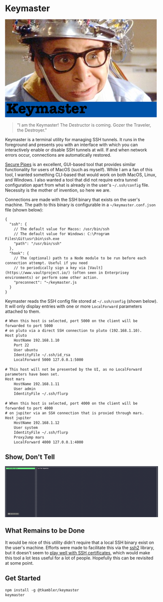# Keymaster

![Keymaster](assets/keymaster.jpg)

> "I am the Keymaster! The Destructor is coming. Gozer the Traveler, the Destroyer."

Keymaster is a terminal utility for managing SSH tunnels. It runs in the foreground and presents you with an interface with which you can interactively enable or disable SSH tunnels at will. If and when network errors occur, connections are automatically restored.

[Secure Pipes](https://www.opoet.com/pyro/index.php) is an excellent, GUI-based tool that provides similar functionality for users of MacOS (such as myself). While I am a fan of this tool, I wanted something CLI-based that would work on both MacOS, Linux, and Windows. I also wanted a tool that did not require extra tunnel configuration apart from what is already in the user's `~/.ssh/config` file. Necessity is the mother of invention, so here we are.

Connections are made with the SSH binary that exists on the user's machine. The path to this binary is configurable in a `~/keymaster.conf.json` file (shown below):

```
{
  "ssh": {
    // The default value for Macos: /usr/bin/ssh
    // The default value for Windows: C:\Program Files\Git\usr\bin\ssh.exe
    "path": "/usr/bin/ssh"
  },
  "hook": {
    // The (optional) path to a Node module to be run before each connection attempt. Useful if you need
    // to periodically sign a key via [Vault](https://www.vaultproject.io/) (often seen in Enterprisey environments) or perform some other action.
    "preconnect": "~/keymaster.js
  }
}
```

Keymaster reads the SSH config file stored at `~/.ssh/config` (shown below). It will only display entries with one or more `LocalForward` parameters attached to them.

```
# When this host is selected, port 5000 on the client will be forwarded to port 5000
# on pluto via a direct SSH connection to pluto (192.168.1.10).
Host pluto
    HostName 192.168.1.10
    Port 22
    User ubuntu
    IdentityFile ~/.ssh/id_rsa
    LocalForward 5000 127.0.0.1:5000

# This host will not be presented by the UI, as no LocalForward parameters have been set.
Host mars
    HostName 192.168.1.11
    User admin
    IdentityFile ~/.ssh/flurp

# When this host is selected, port 4000 on the client will be forwarded to port 4000
# on jupiter via an SSH connection that is proxied through mars.
Host jupiter
    HostName 192.168.1.12
    User system
    IdentityFile ~/.ssh/flurp
    ProxyJump mars
    LocalForward 4000 127.0.0.1:4000
```

## Show, Don't Tell

![Keymaster](assets/keymaster.gif)

## What Remains to be Done

It would be nice of this utility didn't require that a local SSH binary exist on the user's machine. Efforts were made to facilitate this via the [ssh2](https://github.com/mscdex/ssh2) library, but it doesn't seem to [play well with SSH certificates](https://github.com/mscdex/ssh2/pull/808), which would make this tool a lot less useful for a lot of people. Hopefully this can be revisited at some point.

## Get Started

```
npm install -g @tkambler/keymaster
keymaster
```
